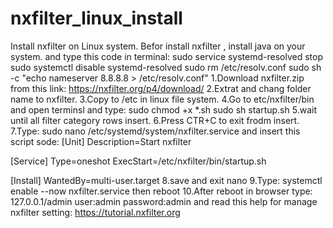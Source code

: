 # nxfilter_linux_install
Install nxfilter on Linux system.
Befor install nxfilter , install java on your system.
   and type this code in terminal:
    sudo service systemd-resolved stop
    sudo systemctl disable systemd-resolved
    sudo rm /etc/resolv.conf
   sudo sh -c "echo nameserver 8.8.8.8 > /etc/resolv.conf"
1.Download nxfilter.zip from this link:
https://nxfilter.org/p4/download/
2.Extrat and chang folder name to nxfilter.
3.Copy to /etc in linux file system.
4.Go to etc/nxfilter/bin and open terminsl and type:
 sudo chmod +x *.sh 
 sudo sh startup.sh
5.wait until all filter category rows insert.
6.Press CTR+C to exit frodm insert.
7.Type:
 sudo nano /etc/systemd/system/nxfilter.service 
 and insert this script sode:
 [Unit]
Description=Start nxfilter

[Service]
Type=oneshot
ExecStart=/etc/nxfilter/bin/startup.sh

[Install]
WantedBy=multi-user.target
8.save and exit nano
9.Type:
systemctl enable --now nxfilter.service
then
reboot
10.After reboot in browser type:
127.0.0.1/admin  user:admin   password:admin
and read this help for manage nxfilter setting: 
https://tutorial.nxfilter.org
